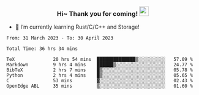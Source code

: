 <h3 align="center">
    Hi~ Thank you for coming!
    <img src="https://media.giphy.com/media/hvRJCLFzcasrR4ia7z/giphy.gif" width="25px">
</h3>

<!--
**pineapple-man/pineapple-man** is a ✨ _special_ ✨ repository because its `README.md` (this file) appears on your GitHub profile.

Here are some ideas to get you started:
- 🔭 I’m currently working on ...
- 🤔 I’m looking for help with ...
- 💬 Ask me about ...
- 📫 How to reach me: ...
- 😄 Pronouns: ...
- ⚡ Fun fact: 
- 👯 I’m looking to collaborate on kubernetes
-->
- 🌱 I’m currently learning Rust/C/C++ and Storage!

<!--START_SECTION:waka-->

```text
From: 31 March 2023 - To: 30 April 2023

Total Time: 36 hrs 34 mins

TeX              20 hrs 54 mins  ██████████████▒░░░░░░░░░░   57.09 %
Markdown         9 hrs 4 mins    ██████▒░░░░░░░░░░░░░░░░░░   24.77 %
BibTeX           2 hrs 7 mins    █▒░░░░░░░░░░░░░░░░░░░░░░░   05.78 %
Python           2 hrs 4 mins    █▒░░░░░░░░░░░░░░░░░░░░░░░   05.65 %
C                53 mins         ▓░░░░░░░░░░░░░░░░░░░░░░░░   02.43 %
OpenEdge ABL     35 mins         ▒░░░░░░░░░░░░░░░░░░░░░░░░   01.60 %
```

<!--END_SECTION:waka-->
